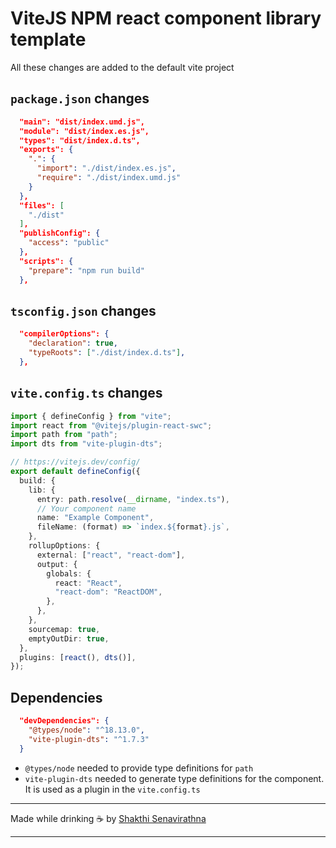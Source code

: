 # ViteJS NPM react component library template


All these changes are added to the default vite project
## `package.json` changes

```json
  "main": "dist/index.umd.js",
  "module": "dist/index.es.js",
  "types": "dist/index.d.ts",
  "exports": {
    ".": {
      "import": "./dist/index.es.js",
      "require": "./dist/index.umd.js"
    }
  },
  "files": [
    "./dist"
  ],
  "publishConfig": {
    "access": "public"
  },
  "scripts": {
    "prepare": "npm run build"
  },
```

## `tsconfig.json` changes

```json
  "compilerOptions": {
    "declaration": true,
    "typeRoots": ["./dist/index.d.ts"],
  },
```

## `vite.config.ts` changes

```ts
import { defineConfig } from "vite";
import react from "@vitejs/plugin-react-swc";
import path from "path";
import dts from "vite-plugin-dts";

// https://vitejs.dev/config/
export default defineConfig({
  build: {
    lib: {
      entry: path.resolve(__dirname, "index.ts"),
      // Your component name
      name: "Example Component",
      fileName: (format) => `index.${format}.js`,
    },
    rollupOptions: {
      external: ["react", "react-dom"],
      output: {
        globals: {
          react: "React",
          "react-dom": "ReactDOM",
        },
      },
    },
    sourcemap: true,
    emptyOutDir: true,
  },
  plugins: [react(), dts()],
});
```

## Dependencies

```json
  "devDependencies": {
    "@types/node": "^18.13.0",
    "vite-plugin-dts": "^1.7.3"
  }
```

- `@types/node` needed to provide type definitions for `path`
- `vite-plugin-dts` needed to generate type definitions for the component. It is used as a plugin in the `vite.config.ts`

___
Made while drinking ☕ by [Shakthi Senavirathna](https://github.com/shakthizen)
___